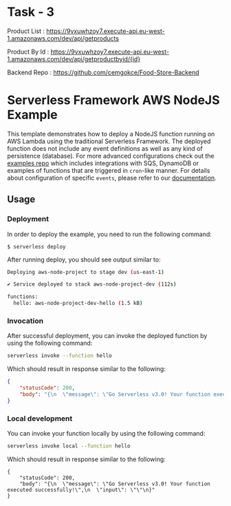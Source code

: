 
# Task - 3
Product List : https://9vxuwhzoy7.execute-api.eu-west-1.amazonaws.com/dev/api/getproducts

Product By Id : https://9vxuwhzoy7.execute-api.eu-west-1.amazonaws.com/dev/api/getproductbyid/{id}

Backend Repo : https://github.com/cemgokce/Food-Store-Backend




<!--
title: 'AWS NodeJS Example'
description: 'This template demonstrates how to deploy a NodeJS function running on AWS Lambda using the traditional Serverless Framework.'
layout: Doc
framework: v3
platform: AWS
language: nodeJS
priority: 1
authorLink: 'https://github.com/serverless'
authorName: 'Serverless, inc.'
authorAvatar: 'https://avatars1.githubusercontent.com/u/13742415?s=200&v=4'
-->


# Serverless Framework AWS NodeJS Example

This template demonstrates how to deploy a NodeJS function running on AWS Lambda using the traditional Serverless Framework. The deployed function does not include any event definitions as well as any kind of persistence (database). For more advanced configurations check out the [examples repo](https://github.com/serverless/examples/) which includes integrations with SQS, DynamoDB or examples of functions that are triggered in `cron`-like manner. For details about configuration of specific `events`, please refer to our [documentation](https://www.serverless.com/framework/docs/providers/aws/events/).

## Usage

### Deployment

In order to deploy the example, you need to run the following command:

```
$ serverless deploy
```

After running deploy, you should see output similar to:

```bash
Deploying aws-node-project to stage dev (us-east-1)

✔ Service deployed to stack aws-node-project-dev (112s)

functions:
  hello: aws-node-project-dev-hello (1.5 kB)
```

### Invocation

After successful deployment, you can invoke the deployed function by using the following command:

```bash
serverless invoke --function hello
```

Which should result in response similar to the following:

```json
{
    "statusCode": 200,
    "body": "{\n  \"message\": \"Go Serverless v3.0! Your function executed successfully!\",\n  \"input\": {}\n}"
}
```

### Local development

You can invoke your function locally by using the following command:

```bash
serverless invoke local --function hello
```

Which should result in response similar to the following:

```
{
    "statusCode": 200,
    "body": "{\n  \"message\": \"Go Serverless v3.0! Your function executed successfully!\",\n  \"input\": \"\"\n}"
}
```
